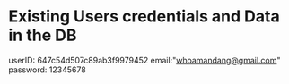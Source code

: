 # Existing Users credentials and Data in the DB

userID: 647c54d507c89ab3f9979452
email:"whoamandang@gmail.com"
password: 12345678


